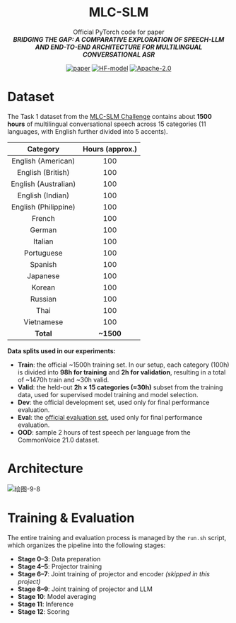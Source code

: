 <div align="center">
    <h1>
  MLC-SLM
    </h1>
    <p>
    Official PyTorch code for paper <br>
    <b><em>BRIDGING THE GAP: A COMPARATIVE EXPLORATION OF SPEECH-LLM AND END-TO-END ARCHITECTURE FOR MULTILINGUAL CONVERSATIONAL ASR</em></b>
    </p>
    <p>
    </p>
    <a href="#"><img src="https://img.shields.io/badge/Paper-ArXiv-red" alt="paper"></a>
    <a href="https://huggingface.co/YuCeong-May/MLC-SLM/"><img src="https://img.shields.io/badge/Hugging%20Face-Model%20Page-yellow" alt="HF-model"></a>
    <a href="https://github.com/FireRedTeam/FireRedTTS"><img src="https://img.shields.io/badge/License-Apache%202.0-blue.svg" alt="Apache-2.0"></a>
</div>

# Dataset

The Task 1 dataset from the [MLC-SLM Challenge](https://www.nexdata.ai/competition/mlc-slm) contains about **1500 hours** of multilingual conversational speech across 15 categories (11 languages, with English further divided into 5 accents).

|       Category       | Hours (approx.) |
| :------------------: | :-------------: |
|  English (American)  |       100       |
|  English (British)   |       100       |
| English (Australian) |       100       |
|   English (Indian)   |       100       |
| English (Philippine) |       100       |
|        French        |       100       |
|        German        |       100       |
|       Italian        |       100       |
|      Portuguese      |       100       |
|       Spanish        |       100       |
|       Japanese       |       100       |
|        Korean        |       100       |
|       Russian        |       100       |
|         Thai         |       100       |
|      Vietnamese      |       100       |
|      **Total**       |    **~1500**    |

**Data splits used in our experiments:**
- **Train**: the official ~1500h training set. In our setup, each category (100h) is divided into **98h for training** and **2h for validation**, resulting in a total of ~1470h train and ~30h valid.  
- **Valid**: the held-out **2h × 15 categories (≈30h)** subset from the training data, used for supervised model training and model selection.  
- **Dev**: the official development set, used only for final performance evaluation.  
- **Eval**: the [official evaluation set](https://huggingface.co/datasets/bsmu/MLC-SLM-Eval), used only for final performance evaluation.  
- **OOD**: sample 2 hours of test speech per language from the CommonVoice 21.0 dataset.   

# Architecture

![绘图-9-8](/Users/meibaba/Downloads/绘图-9-8.png)

# Training & Evaluation

The entire training and evaluation process is managed by the `run.sh` script, which organizes the pipeline into the following stages:  

- **Stage 0–3**: Data preparation  
- **Stage 4–5**: Projector training  
- **Stage 6–7**: Joint training of projector and encoder *(skipped in this project)*  
- **Stage 8–9**: Joint training of projector and LLM  
- **Stage 10**: Model averaging  
- **Stage 11**: Inference  
- **Stage 12**: Scoring  
